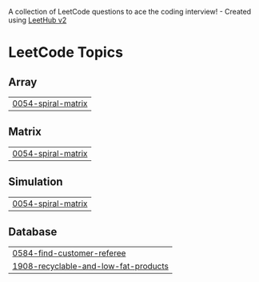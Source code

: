 A collection of LeetCode questions to ace the coding interview! - Created using [LeetHub v2](https://github.com/arunbhardwaj/LeetHub-2.0)
<!---LeetCode Topics Start-->
# LeetCode Topics
## Array
|  |
| ------- |
| [0054-spiral-matrix](https://github.com/anandp2002/Leetcode-Solutions-In-Python3/tree/master/0054-spiral-matrix) |
## Matrix
|  |
| ------- |
| [0054-spiral-matrix](https://github.com/anandp2002/Leetcode-Solutions-In-Python3/tree/master/0054-spiral-matrix) |
## Simulation
|  |
| ------- |
| [0054-spiral-matrix](https://github.com/anandp2002/Leetcode-Solutions-In-Python3/tree/master/0054-spiral-matrix) |
## Database
|  |
| ------- |
| [0584-find-customer-referee](https://github.com/anandp2002/Leetcode-Solutions-In-Python3/tree/master/0584-find-customer-referee) |
| [1908-recyclable-and-low-fat-products](https://github.com/anandp2002/Leetcode-Solutions-In-Python3/tree/master/1908-recyclable-and-low-fat-products) |
<!---LeetCode Topics End-->